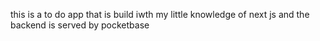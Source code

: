 this is a to do app that is build iwth my little knowledge of next js and the backend is served by pocketbase 

